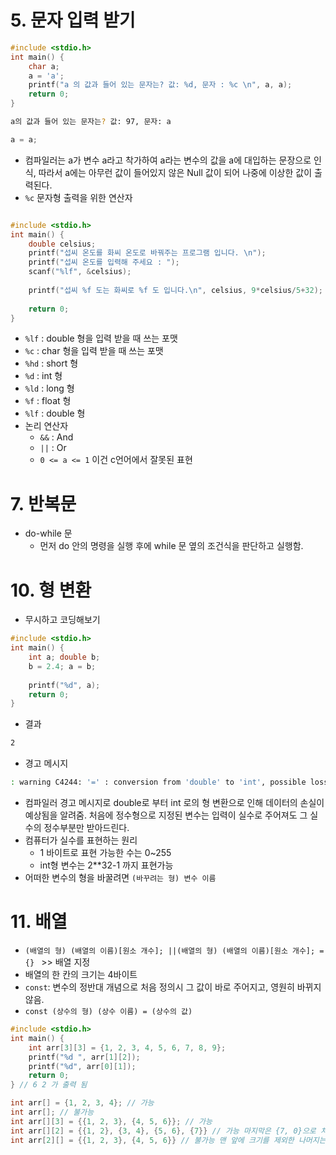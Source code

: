 # 5. 문자 입력 받기

```c
#include <stdio.h>
int main() {
    char a;
    a = 'a';
    printf("a 의 값과 들어 있는 문자는? 값: %d, 문자 : %c \n", a, a);
    return 0;
}
```

```bash
a의 값과 들어 있는 문자는? 값: 97, 문자: a
```

```c
a = a;
```

* 컴파일러는 a가 변수 a라고 착가하여 a라는 변수의 값을 a에 대입하는 문장으로 인식, 따라서 a에는 아무런 값이 들어있지 않은 Null 값이 되어 나중에 이상한 값이 출력된다.
* `%c` 문자형 출력을 위한 연산자

```c

#include <stdio.h>
int main() {
    double celsius;
    printf("섭씨 온도를 화씨 온도로 바꿔주는 프로그램 입니다. \n");
    printf("섭씨 온도를 입력해 주세요 : ");
    scanf("%lf", &celsius);
    
    printf("섭씨 %f 도는 화씨로 %f 도 입니다.\n", celsius, 9*celsius/5+32);
    
    return 0;
}
```

* `%lf` : double 형을 입력 받을 때 쓰는 포맷
* `%c` : char 형을 입력 받을 때 쓰는 포맷
* `%hd` : short 형 
* `%d` : int 형
* `%ld` : long 형
* `%f` : float 형
* `%lf` : double 형
* 논리 연산자
  * `&&` : And
  * `||` : Or
  * `0 <= a <= 1` 이건 c언어에서 잘못된 표현



# 7. 반복문

* do-while 문
  * 먼저 do 안의 명령을 실행 후에 while 문 옆의 조건식을 판단하고 실행함.



# 10. 형 변환

* 무시하고 코딩해보기

```c
#include <stdio.h>
int main() {
    int a; double b;
    b = 2.4; a = b;
    
    printf("%d", a);
    return 0;
}
```

* 결과

```bash
2
```

* 경고 메시지

```bash
: warning C4244: '=' : conversion from 'double' to 'int', possible loss of data
```

* 컴파일러 경고 메시지로 double로 부터 int 로의 형 변환으로 인해 데이터의 손실이 예상됨을 알려줌. 처음에 정수형으로 지정된 변수는 입력이 실수로 주어져도 그 실수의 정수부분만 받아드린다.
* 컴퓨터가 실수를 표현하는 원리
  * 1 바이트로 표현 가능한 수는 0~255
  * int형 변수는 2**32-1 까지 표현가능
* 어떠한 변수의 형을 바꿀려면 `(바꾸려는 형) 변수 이름`



# 11. 배열

* `(배열의 형) (배열의 이름)[원소 개수]; ||(배열의 형) (배열의 이름)[원소 개수]; = {} ` >> 배열 지정
* 배열의 한 칸의 크기는 4바이트
* `const`: 변수의 정반대 개념으로 처음 정의시 그 값이 바로 주어지고, 영원히 바뀌지 않음.
* `const (상수의 형) (상수 이름) = (상수의 값)`

```c
#include <stdio.h>
int main() {
    int arr[3][3] = {1, 2, 3, 4, 5, 6, 7, 8, 9};
    printf("%d ", arr[1][2]);
    printf("%d", arr[0][1]);
    return 0;
} // 6 2 가 출력 됨
```

```c
int arr[] = {1, 2, 3, 4}; // 가능
int arr[]; // 불가능
int arr[][3] = {{1, 2, 3}, {4, 5, 6}}; // 가능
int arr[][2] = {{1, 2}, {3, 4}, {5, 6}, {7}} // 가능 마지막은 {7, 0}으로 처리됨
int arr[2][] = {{1, 2, 3}, {4, 5, 6}} // 불가능 맨 앞에 크기를 제외한 나머지는 크기를 정해줘야함.
```
